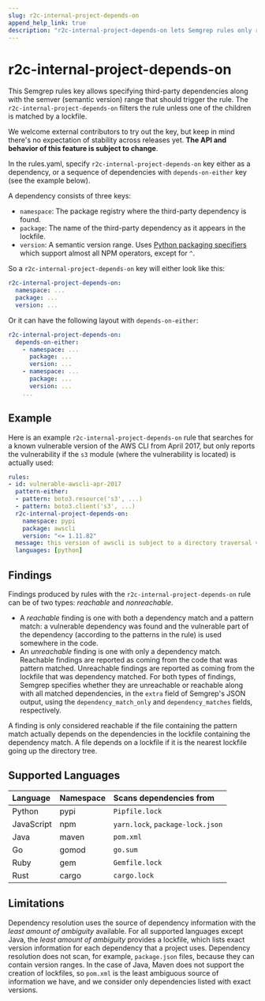 ```yaml
---
slug: r2c-internal-project-depends-on
append_help_link: true
description: "r2c-internal-project-depends-on lets Semgrep rules only return results if the project depends on a specific version of a third-party package."
---
```


# r2c-internal-project-depends-on

This Semgrep rules key allows specifying third-party dependencies along with the semver (semantic version) range that should trigger the rule. The `r2c-internal-project-depends-on` filters the rule unless one of the children is matched by a lockfile. 

We welcome external contributors to try out the key, but keep in mind there's no expectation of stability across releases yet. **The API and behavior of this feature is subject to change**.

In the rules.yaml, specify `r2c-internal-project-depends-on` key either as a dependency, or a sequence of dependencies with `depends-on-either` key (see the example below).

A dependency consists of three keys:

* `namespace`: The package registry where the third-party dependency is found.
* `package`: The name of the third-party dependency as it appears in the lockfile.
* `version`: A semantic version range. Uses [Python packaging specifiers](https://packaging.pypa.io/en/latest/specifiers.html) which support almost all NPM operators, except for `^`.

So a `r2c-internal-project-depends-on` key will either look like this:
```yaml
r2c-internal-project-depends-on:
  namespace: ...
  package: ...
  version: ...
```

Or it can have the following layout with `depends-on-either`:

```yaml
r2c-internal-project-depends-on:
  depends-on-either:
    - namespace: ...
      package: ...
      version: ...
    - namespace: ...
      package: ...
      version: ...
    ...
```

## Example

Here is an example `r2c-internal-project-depends-on` rule that searches for a known vulnerable version of the AWS CLI from April 2017, but only reports the vulnerability if the `s3` module (where the vulnerability is located) is actually used:

```yaml
rules:
- id: vulnerable-awscli-apr-2017
  pattern-either:
  - pattern: boto3.resource('s3', ...)
  - pattern: boto3.client('s3', ...)
  r2c-internal-project-depends-on:
    namespace: pypi
    package: awscli
    version: "<= 1.11.82"
  message: this version of awscli is subject to a directory traversal vulnerability in the s3 module
  languages: [python]
```

## Findings

Findings produced by rules with the `r2c-internal-project-depends-on` rule can be of two types: _reachable_ and _nonreachable_.

- A _reachable_ finding is one with both a dependency match and a pattern match: a vulnerable dependency was found and the vulnerable part of the dependency (according to the patterns in the rule) is used somewhere in the code.
- An _unreachable_ finding is one with only a dependency match. Reachable findings are reported as coming from the code that was pattern matched. Unreachable findings are reported as coming from the lockfile that was dependency matched. For both types of findings, Semgrep specifies whether they are unreachable or reachable along with all matched dependencies, in the `extra` field of Semgrep's JSON output, using the `dependency_match_only` and `dependency_matches` fields, respectively.

A finding is only considered reachable if the file containing the pattern match actually depends on the dependencies in the lockfile containing the dependency match. A file depends on a lockfile if it is the nearest lockfile going up the directory tree.

## Supported Languages

| Language   | Namespace  | Scans dependencies from          |
|:---------- |:-----------|:---------------------------------|
| Python     | pypi       | `Pipfile.lock`                   |
| JavaScript | npm        | `yarn.lock`, `package-lock.json` |
| Java       | maven      | `pom.xml`                        |
| Go         | gomod      | `go.sum`                         |
| Ruby       | gem        | `Gemfile.lock`                   |
| Rust       | cargo      | `cargo.lock`                     |

## Limitations

Dependency resolution uses the source of dependency information with the *least amount of ambiguity* available. For all supported languages except Java, the *least amount of ambiguity* provides a lockfile, which lists exact version information for each dependency that a project uses. Dependency resolution does not scan, for example, `package.json` files, because they can contain version ranges. In the case of Java, Maven does not support the creation of lockfiles, so `pom.xml` is the least ambiguous source of information we have, and we consider only dependencies listed with exact versions.